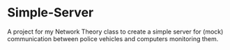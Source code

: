 # Simple-Server
A project for my Network Theory class to create a simple server for (mock) communication between police vehicles and computers monitoring them.
